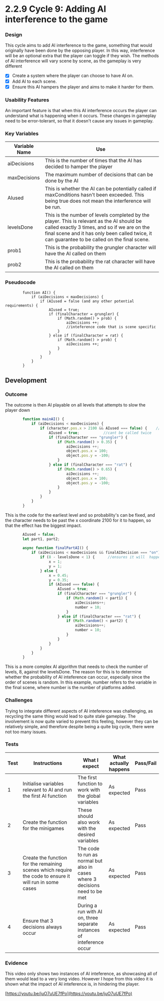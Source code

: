 # 2.2.9 Cycle 9: Adding AI interference to the game

### Design

This cycle aims to add AI interference to the game, something that would originally have been done by the opposing player. In this way, interference will be an optional extra that the player can toggle if they wish. The methods of AI interference will vary scene by scene, as the gameplay is very different

* [x] Create a system where the player can choose to have AI on.
* [x] Add AI to each scene.
* [x] Ensure this AI hampers the player and aims to make it harder for them.

### Usability Features

An important feature is that when this AI interference occurs the player can understand what is happening when it occurs. These changes in gameplay need to be error-tolerant, so that it doesn't cause any issues in gameplay.

### Key Variables

| Variable Name | Use                                                                                                                                                                                                                                         |
| ------------- | ------------------------------------------------------------------------------------------------------------------------------------------------------------------------------------------------------------------------------------------- |
| aiDecisions   | This is the number of times that the AI has decided to hamper the player                                                                                                                                                                    |
| maxDecisions  | The maximum number of decisions that can be done by the AI                                                                                                                                                                                  |
| AIused        | This is whether the AI can be potentially called if maxConditions hasn't been exceeded. This being true does not mean the interference will be run.                                                                                         |
| levelsDone    | This is the number of levels completed by the player. This is relevant as the AI should be called exactly 3 times, and so if we are on the final scene and it has only been called twice, it can guarantee to be called on the final scene. |
| prob1         | This is the probability the grungler character will have the AI called on them                                                                                                                                                              |
| prob2         | This is the probability the rat character will have the AI called on them                                                                                                                                                                   |

### Pseudocode

```
        function AI() {
            if (aiDecisions < maxDecisions) {
                if (AIused = false (and any other potential requirements) {
                    AIused = true;
                    if (finalCharacter = grungler) {
                        if (Math.random() > prob) {
                            aiDecisions ++;
                            //inteference code that is scene specific
                        }
                    } else if (finalCharacter = rat) {
                        if (Math.random() > prob) {
                            aiDecisions ++;
                        }                
                    }
                }
            }
        }
```

## Development

### Outcome

The outcome is then AI playable on all levels that attempts to slow the player down

```javascript
        function mainAI() {
            if (aiDecisions < maxDecisions) {          
                if (character.pos.x > 2100 && AIused === false) {    //box position
                    AIused = true;           //cant be called twice
                    if (finalCharacter === "grungler") {
                        if (Math.random() > 0.35) {
                            aiDecisions ++;
                            object.pos.x = 100;
                            object.pos.y = -100;
                        }
                    } else if (finalCharacter === "rat") {
                        if (Math.random() > 0.65) {
                            aiDecisions ++;
                            object.pos.x = 100;
                            object.pos.y = -100;
                        }                
                    }
                }
            }
        }
```

This is the code for the earliest level and so probability's can be fixed, and the character needs to be past the x coordinate 2100 for it to happen, so that the effect has the biggest impact.

```javascript
        AIused = false;
        let part1, part2; 
        
        async function finalPartAI() {
            if (aiDecisions < maxDecisions && finalAIDecision === "on") {
                if (8 - levelsDone < 1) {      //ensures it will  happen
                    x = 1;
                    y = 1;
                } else {
                    x = 0.45;
                    y = 0.35;
                    if (AIused === false) {
                        AIused = true;
                        if (finalCharacter === "grungler") {
                            if (Math.random() < part1) {
                                aiDecisions++;
                                number = 10;
                            }
                        } else if (finalCharacter === "rat") {
                            if (Math.random() < part2) {
                                aiDecisions++;
                                number = 10;
                            }
                        }
                    }
                }
            }
        }
```

This is a more complex AI algorithm that needs to check the number of levels, 8, against the levelsDone. The reason for this is to determine whether the probability of AI inteference can occur, especially since the order of scenes is random. In this example, number refers to the variable in the final scene, where number is the number of platforms added.

### Challenges

Trying to integrate different aspects of AI inteference was challenging, as recycling the same thing would lead to quite stale gameplay. The involvement is now quite varied to prevent this feeling, however they can be relatively simple, and therefore despite being a quite big cycle, there were not too many issues.

### Tests

<table><thead><tr><th>Test</th><th width="182">Instructions</th><th>What I expect</th><th>What actually happens</th><th>Pass/Fail</th></tr></thead><tbody><tr><td>1</td><td>Initialise variables relevant to AI and run the first AI function</td><td>The first function to work with the global variables</td><td>As expected</td><td>Pass</td></tr><tr><td>2</td><td>Create the function for the minigames</td><td>These should also work with the desired variables</td><td>As expected</td><td>Pass</td></tr><tr><td>3</td><td>Create the function for the remaining scenes which require the code to ensure it will run in some cases</td><td>The code to run as normal but also in cases where 3 decisions need to be met</td><td>As expected</td><td>Pass</td></tr><tr><td>4</td><td>Ensure that 3 decisions always occur</td><td>During a run with AI on, three separate instances of inteference occur</td><td>As expected</td><td>Pass</td></tr></tbody></table>

### Evidence

This video only shows two instances of AI inteference, as showcasing all of them would lead to a very long video. However I hope from this video it is shown what the impact of AI inteference is, in hindering the player.

[https://youtu.be/juO7uUE7fPo](https://youtu.be/juO7uUE7fPo)
